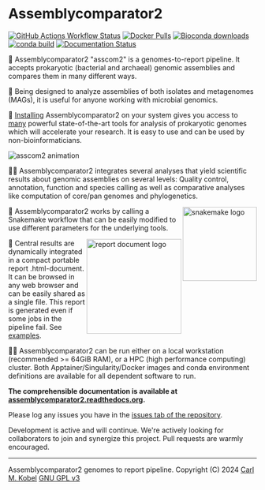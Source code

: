 # Assemblycomparator2
[![GitHub Actions Workflow Status](https://img.shields.io/github/actions/workflow/status/cmkobel/assemblycomparator2/dry-run.yaml)](https://github.com/cmkobel/assemblycomparator2/actions/) [![Docker Pulls](https://img.shields.io/docker/pulls/cmkobel/assemblycomparator2?label=docker%20pulls)](https://assemblycomparator2.readthedocs.io/en/latest/10%20installation/)  [![Bioconda downloads](https://img.shields.io/conda/dn/bioconda/assemblycomparator2?label=Bioconda%20downloads&color=%2300CC00)](https://assemblycomparator2.readthedocs.io/en/latest/10%20installation/) [![conda build](https://img.shields.io/conda/v/bioconda/assemblycomparator2)](https://assemblycomparator2.readthedocs.io/en/latest/10%20installation/) [![Documentation Status](https://readthedocs.org/projects/assemblycomparator2/badge/?version=latest)](https://assemblycomparator2.readthedocs.io/en/latest/?badge=latest)

🧬 Assemblycomparator2 "asscom2" is a genomes-to-report pipeline. It accepts prokaryotic (bacterial and archaeal) genomic assemblies and compares them in many different ways. 

🦠 Being designed to analyze assemblies of both isolates and metagenomes (MAGs), it is useful for anyone working with microbial genomics.

💾 [Installing](https://assemblycomparator2.readthedocs.io/en/latest/10%20installation/) Assemblycomparator2 on your system gives you access to [many](https://assemblycomparator2.readthedocs.io/en/latest/30%20what%20analyses%20does%20it%20do/) powerful state-of-the-art tools for analysis of prokaryotic genomes which will accelerate your research. It is easy to use and can be used by non-bioinformaticians.

<img alt="asscom2 animation" src="https://github.com/cmkobel/assemblycomparator2/assets/5913696/623f6b42-2de6-457c-8f0d-3b3e5d646967">


👩‍🔬 Assemblycomparator2 integrates several analyses that yield scientific results about genomic assemblies on several levels: Quality control, annotation, function and species calling as well as comparative analyses like computation of core/pan genomes and phylogenetics. 

<img width="150" alt="snakemake logo" align="right" src="https://github.com/cmkobel/assemblycomparator2/assets/5913696/7188e748-9d37-43ae-a5d5-100e9560df1f">

🐍 Assemblycomparator2 works by calling a Snakemake workflow that can be easily modified to use different parameters for the  underlying tools.

<a href="https://assemblycomparator2.readthedocs.io/en/latest/20%20usage/#demo-reports"><img height="192" alt="report document logo" align="right" src="https://github.com/cmkobel/assemblycomparator2/assets/5913696/e5f9b72c-2137-4850-8779-a5528d8ccbaf"></a>

📙 Central results are dynamically integrated in a compact portable report .html-document. It can be browsed in any web browser and can be easily shared as a single file. This report is generated even if some jobs in the pipeline fail. See [examples](https://assemblycomparator2.readthedocs.io/en/latest/20%20usage/#demo-reports).

🧑‍💻 Assemblycomparator2 can be run either on a local workstation (recommended >= 64GiB RAM), or a HPC (high performance computing) cluster. Both  Apptainer/Singularity/Docker images and conda environment definitions are available for all dependent software to run.


**The comprehensible documentation is available at [assemblycomparator2.readthedocs.org](https://assemblycomparator2.readthedocs.org).**

Please log any issues you have in the [issues tab of the repository](https://github.com/cmkobel/assemblycomparator2/issues).

Development is active and will continue. We're actively looking for collaborators to join and synergize this project. Pull requests are warmly encouraged.

---

Assemblycomparator2 genomes to report pipeline. Copyright (C) 2024 [Carl M. Kobel](https://github.com/cmkobel) [GNU GPL v3](https://github.com/cmkobel/assemblycomparator2/blob/master/LICENSE)

